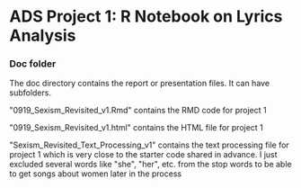 # ADS Project 1:  R Notebook on Lyrics Analysis

### Doc folder

The doc directory contains the report or presentation files. It can have subfolders.  

"0919_Sexism_Revisited_v1.Rmd" contains the RMD code for project 1

"0919_Sexism_Revisited_v1.html" contains the HTML file for project 1

"Sexism_Revisited_Text_Processing_v1" contains the text processing file for project 1 which is very close to the starter code shared in advance. I just excluded several words like "she", "her", etc. from the stop words to be able to get songs about women later in the process
